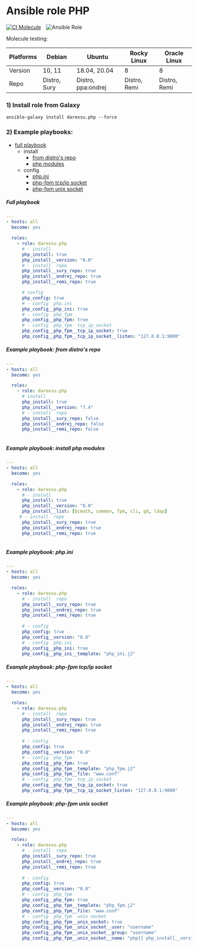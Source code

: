 # Ansible role PHP 

[![CI Molecule](https://github.com/darexsu/ansible-role-php/actions/workflows/ci.yml/badge.svg)](https://github.com/darexsu/ansible-role-php/actions/workflows/ci.yml)&emsp;![Ansible Role](https://img.shields.io/ansible/role/d/57603?color=blue&label=downloads)

Molecule testing:

| Platforms |    Debian     |    Ubuntu     |    Rocky Linux| Oracle Linux |
| --------- | ------------- | ------------- | ------------- | ------------ |
|  Version  |   10, 11      | 18.04, 20.04  |      8      |      8       |
| Repo      |  Distro, Sury    | Distro, ppa:ondrej    |  Distro, Remi    |  Distro, Remi   |

### 1) Install role from Galaxy
```
ansible-galaxy install darexsu.php --force
```

### 2) Example playbooks: 
  
  - [full playbook](#full-playbook)  
    - install
      - [from distro's repo](#example-playbook-from-distros-repo) 
      - [php modules](#example-playbook-install-php-modules) 
    - config
      - [php.ini](#example-playbook-phpini)
      - [php-fpm tcp/ip socket](#example-playbook-php-fpm-tcpip-socket)
      - [php-fpm unix socket](#example-playbook-php-fpm-unix-socket)

##### Full playbook
```yaml
---
- hosts: all
  become: yes

  roles:
    - role: darexsu.php
      # - install
      php_install: true      
      php_install__version: "8.0"
      # - install  repo
      php_install__sury_repo: true
      php_install__ondrej_repo: true
      php_install__remi_repo: true

      # config 
      php_config: true
      # - config  php.ini
      php_config__php_ini: true
      # - config  php_fpm 
      php_config__php_fpm: true     
      # - config  php_fpm  tcp_ip_socket
      php_config__php_fpm__tcp_ip_socket: true
      php_config__php_fpm__tcp_ip_socket__listen: "127.0.0.1:9000"

```
##### Example playbook: from distro's repo
```yaml
---
- hosts: all
  become: yes

  roles:
    - role: darexsu.php
      # install
      php_install: true      
      php_install__version: "7.4"      
      # - install  repo
      php_install__sury_repo: false
      php_install__ondrej_repo: false
      php_install__remi_repo: false
  
```
##### Example playbook: install php modules
```yaml
---
- hosts: all
  become: yes

  roles:
    - role: darexsu.php
      # - install
      php_install: true      
      php_install__version: "8.0"
      php_install__list: [bcmath, common, fpm, cli, gd, ldap]     
     # - install  repo
      php_install__sury_repo: true
      php_install__ondrej_repo: true
      php_install__remi_repo: true
  
```
##### Example playbook: php.ini
```yaml
---
- hosts: all
  become: yes

  roles:
    - role: darexsu.php
      # - install  repo
      php_install__sury_repo: true
      php_install__ondrej_repo: true
      php_install__remi_repo: true      
      
      # - config
      php_config: true
      php_config__version: "8.0"
      # - config  php.ini
      php_config__php_ini: true
      php_config__php_ini__template: "php_ini.j2"
```
##### Example playbook: php-fpm tcp/ip socket
```yaml
---
- hosts: all
  become: yes

  roles:
    - role: darexsu.php
      # - install  repo
      php_install__sury_repo: true
      php_install__ondrej_repo: true
      php_install__remi_repo: true
      
      # - config
      php_config: true
      php_config__version: "8.0"
      # - config  php_fpm
      php_config__php_fpm: true
      php_config__php_fpm__template: "php_fpm.j2"
      php_config__php_fpm__file: "www.conf"
      # - config  php_fpm  tcp_ip_socket
      php_config__php_fpm__tcp_ip_socket: true
      php_config__php_fpm__tcp_ip_socket_listen: "127.0.0.1:9000"
```
##### Example playbook: php-fpm unix socket
```yaml
---
- hosts: all
  become: yes

  roles:
    - role: darexsu.php
      # - install  repo
      php_install__sury_repo: true
      php_install__ondrej_repo: true
      php_install__remi_repo: true
      
      # - config
      php_config: true
      php_config__version: "8.0"
      # - config  php_fpm
      php_config__php_fpm: true
      php_config__php_fpm__template: "php_fpm.j2"
      php_config__php_fpm__file: "www.conf"
      # - config  php_fpm  unix socket
      php_config__php_fpm__unix_socket: true
      php_config__php_fpm__unix_socket__user: "username"
      php_config__php_fpm__unix_socket__group: "username"
      php_config__php_fpm__unix_socket__name: "php{{ php_install__version }}-{{ php_config__php_fpm__unix_socket__user }}.sock"
```